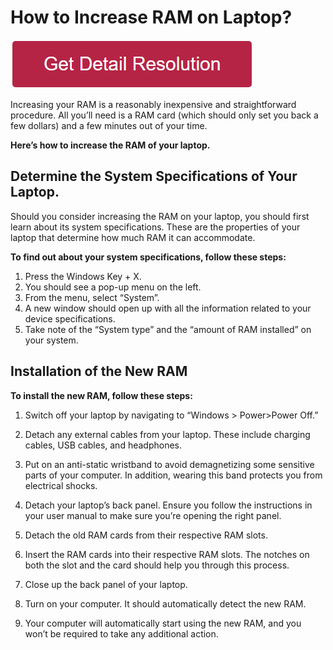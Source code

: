 # How to Increase RAM on Laptop?


[![how to change photo background](redd.png)](https://github.com/tech-solve/how.to.increase.ram.on.laptop)



Increasing your RAM is a reasonably inexpensive and straightforward procedure. All you’ll need is a RAM card (which should only set you back a few dollars) and a few minutes out of your time.

**Here’s how to increase the RAM of your laptop.**


## Determine the System Specifications of Your Laptop.
Should you consider increasing the RAM on your laptop, you should first learn about its system specifications. These are the properties of your laptop that determine how much RAM it can accommodate.

**To find out about your system specifications, follow these steps:**

1. Press the Windows Key + X.
2. You should see a pop-up menu on the left.
3. From the menu, select “System”.
4. A new window should open up with all the information related to your device specifications.
5. Take note of the “System type” and the “amount of RAM installed” on your system.


## Installation of the New RAM

**To install the new RAM, follow these steps:**

1. Switch off your laptop by navigating to “Windows > Power>Power Off.”

2. Detach any external cables from your laptop. These include charging cables, USB cables, and headphones.


3. Put on an anti-static wristband to avoid demagnetizing some sensitive parts of your computer. In addition, wearing this band protects you from electrical shocks.

4. Detach your laptop’s back panel. Ensure you follow the instructions in your user manual to make sure you’re opening the right panel.

5. Detach the old RAM cards from their respective RAM slots.

6. Insert the RAM cards into their respective RAM slots. The notches on both the slot and the card should help you through this process.

7. Close up the back panel of your laptop.
 
8. Turn on your computer. It should automatically detect the new RAM.

9. Your computer will automatically start using the new RAM, and you won’t be required to take any additional action.

